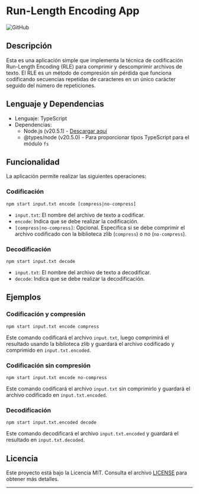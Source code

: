 # Run-Length Encoding App

![GitHub](https://img.shields.io/github/license/Marteen17/run-length-encoding-app)

## Descripción

Esta es una aplicación simple que implementa la técnica de codificación Run-Length Encoding (RLE) para comprimir y descomprimir archivos de texto. El RLE es un método de compresión sin pérdida que funciona codificando secuencias repetidas de caracteres en un único carácter seguido del número de repeticiones.

## Lenguaje y Dependencias

- Lenguaje: TypeScript
- Dependencias: 
  - Node.js (v20.5.1) - [Descargar aquí](https://nodejs.org/)
  - @types/node (v20.5.0) - Para proporcionar tipos TypeScript para el módulo `fs`

## Funcionalidad

La aplicación permite realizar las siguientes operaciones:

### Codificación

```
npm start input.txt encode [compress|no-compress]
```

- `input.txt`: El nombre del archivo de texto a codificar.
- `encode`: Indica que se debe realizar la codificación.
- `[compress|no-compress]`: Opcional. Especifica si se debe comprimir el archivo codificado con la biblioteca zlib (`compress`) o no (`no-compress`).

### Decodificación

```
npm start input.txt decode
```

- `input.txt`: El nombre del archivo de texto a decodificar.
- `decode`: Indica que se debe realizar la decodificación.

## Ejemplos

### Codificación y compresión

```
npm start input.txt encode compress
```

Este comando codificará el archivo `input.txt`, luego comprimirá el resultado usando la biblioteca zlib y guardará el archivo codificado y comprimido en `input.txt.encoded`.

### Codificación sin compresión

```
npm start input.txt encode no-compress
```

Este comando codificará el archivo `input.txt` sin comprimirlo y guardará el archivo codificado en `input.txt.encoded`.

### Decodificación

```
npm start input.txt.encoded decode
```

Este comando decodificará el archivo `input.txt.encoded` y guardará el resultado en `input.txt.decoded`.

## Licencia

Este proyecto está bajo la Licencia MIT. Consulta el archivo [LICENSE](LICENSE) para obtener más detalles.

---
